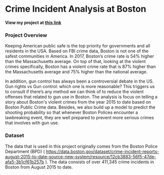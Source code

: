 # Crime Incident Analysis at Boston

**View my project at [this link](https://nbviewer.jupyter.org/github/katiethaoha/crime-indicent-report-with-python/blob/master/Crime-incident-report.ipynb)**

### Project Overview
Keeping American public safe is the top priority for governments and all residents in the USA. Based on FBI crime data, Boston is not one of the safest communities in America. In 2017, Boston’s crime rate is 54% higher than the Massachusetts average. On top of that, looking at the violent crimes specifically, Boston has a violent crime rate that is 87% higher than the Massachusetts average and 75% higher than the national average.

In addition, gun control has always been a controversial debate in the US. Gun rights vs Gun control: which one is more reasonable? This triggers us to consult if there’s any method we can think of to reduce the violent offenses that related to gun use in Boston. The analysis is focus on telling a story about Boston's violent crimes from the year 2015 to date based on Boston Public Crime data.
Besides, we also build up a model to predict the shooting probability so that whenever Boston Polices encounter a lawbreaking event, they are well prepared to prevent more serious crimes that involves with gun use.

### Dataset
The data that is used in this project originally comes from the Boston Police Department (BPD) ( https://data.boston.gov/dataset/crime-incident-reports-august-2015-to-date-source-new-system/resource/12cb3883-56f5-47de-afa5-3b1cf61b257b ). The data consists of over 411,345 crime incidents in Boston from August 2015 to date.


